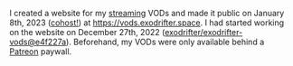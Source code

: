 I created a website for my [streaming](../notes/live-streaming-history.md) VODs and made it public on January 8th, 2023 ([cohost!](https://cohost.org/exodrifter/post/809767-vod-archive-is-now)) at https://vods.exodrifter.space. I had started working on the website on December 27th, 2022 ([exodrifter/exodrifter-vods@e4f227a](https://github.com/exodrifter/exodrifter-vods/commit/e4f227a5e7b2a68c288c548a4da6fe96db03378f)). Beforehand, my VODs were only available behind a [Patreon](../notes/patreon.md) paywall.
